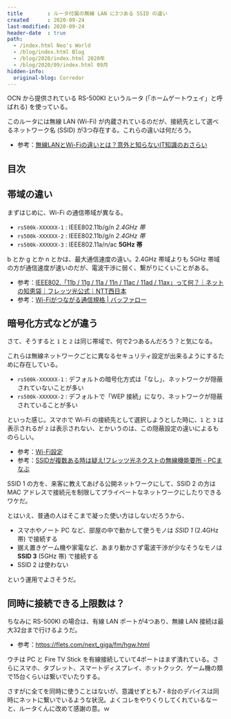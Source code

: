 ```yaml
---
title        : ルータ付属の無線 LAN に3つある SSID の違い
created      : 2020-09-24
last-modified: 2020-09-24
header-date  : true
path:
  - /index.html Neo's World
  - /blog/index.html Blog
  - /blog/2020/index.html 2020年
  - /blog/2020/09/index.html 09月
hidden-info:
  original-blog: Corredor
---
```


OCN から提供されている RS-500KI というルータ (「ホームゲートウェイ」と呼ばれる) を使っている。

このルータには無線 LAN (Wi-Fi) が内蔵されているのだが、接続先として選べるネットワーク名 (SSID) が3つ存在する。これらの違いは何だろう。

- 参考：[無線LANとWi-Fiの違いとは？意外と知らないIT知識のおさらい](https://cloudsupport.jp/cloud-news/wifi-wlan-20140613/)

## 目次

## 帯域の違い

まずはじめに、Wi-Fi の通信帯域が異なる。

- `rs500k-XXXXXX-1` : IEEE802.11b/g/n _2.4GHz 帯_
- `rs500k-XXXXXX-2` : IEEE802.11b/g/n _2.4GHz 帯_
- `rs500k-XXXXXX-3` : IEEE802.11a/n/ac __5GHz 帯__

b とか g とか n とかは、最大通信速度の違い。2.4GHz 帯域よりも 5GHz 帯域の方が通信速度が速いのだが、電波干渉に弱く、繋がりにくいことがある。

- 参考：[IEEE802.「11b / 11g / 11a / 11n / 11ac / 11ad / 11ax」って何？｜ネットの知恵袋｜フレッツ光公式｜NTT西日本](https://flets-w.com/user/point-otoku/knowledge/wi-fi/wi-fi06.html)
- 参考：[Wi-Fiがつながる通信規格 | バッファロー](https://www.buffalo.jp/topics/select/detail/wifi-standard.html)

## 暗号化方式などが違う

さて、そうすると `1` と `2` は同じ帯域で、何で2つあるんだろう？と気になる。

これらは無線ネットワークごとに異なるセキュリティ設定が出来るようにするために存在している。

- `rs500k-XXXXXX-1` : デフォルトの暗号化方式は「なし」、ネットワークが隠蔽されていないことが多い
- `rs500k-XXXXXX-2` : デフォルトで「WEP 接続」になり、ネットワークが隠蔽されていることが多い

といった感じ。スマホで Wi-Fi の接続先として選択しようとした時に、`1` と `3` は表示されるが `2` は表示されない、とかいうのは、この隠蔽設定の違いによるものらしい。

- 参考：[Wi-Fi設定](https://web116.jp/shop/hikari_p/q200op/reference/guide/01/01_42.html)
- 参考：[SSIDが複数ある時は疑え!フレッツ光ネクストの無線機能要所 - PCまなぶ](https://pcmanabu.com/flets-next/)

SSID 1 の方を、来客に教えてあげる公開ネットワークにして、SSID 2 の方は MAC アドレスで接続元を制限してプライベートなネットワークにしたりできるワケだ。

とはいえ、普通の人はそこまで凝った使い方はしないだろうから、

- スマホやノート PC など、部屋の中で動かして使うモノは _SSID 1_ (2.4GHz 帯) で接続する
- 据え置きゲーム機や家電など、あまり動かさず電波干渉が少なそうなモノは __SSID 3__ (5GHz 帯) で接続する
- SSID 2 は使わない

という運用でよさそうだ。

## 同時に接続できる上限数は？

ちなみに RS-500KI の場合は、有線 LAN ポートが4つあり、無線 LAN 接続は最大32台まで行けるようだ。

- 参考：<https://flets.com/next_giga/fm/hgw.html>

ウチは PC と Fire TV Stick を有線接続していて4ポートはまず潰れている。さらにスマホ、タブレット、スマートディスプレイ、ホットクック、ゲーム機の類で15台くらいは繋いでいたりする。

さすがに全てを同時に使うことはないが、意識せずとも7・8台のデバイスは同時にネットに繋いでいるような状況。よくコレをやりくりしてくれているなーと、ルータくんに改めて感謝の意。ｗ
